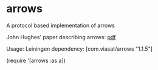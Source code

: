 arrows
======

A protocol based implementation of arrows

John Hughes' paper describing arrows: [pdf](http://citeseerx.ist.psu.edu/viewdoc/summary;jsessionid=0F0DFB385D76652AEB59F86E31F368DA?doi=10.1.1.29.4575)

Usage:
Leiningen dependency: [com.viasat/arrows "1.1.5"]

(require '[arrows :as a])